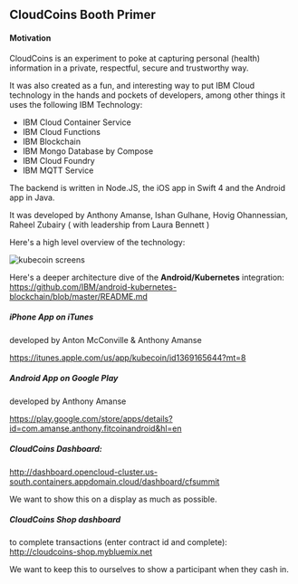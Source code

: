 CloudCoins Booth Primer
---------------------

#### Motivation

CloudCoins is an experiment to poke at capturing personal (health) information in a private, respectful, secure and trustworthy way.

It was also created as a fun, and interesting way to put IBM Cloud technology in the hands and pockets of developers, among other things it uses the following IBM Technology:

- IBM Cloud Container Service
- IBM Cloud Functions
- IBM Blockchain
- IBM Mongo Database by Compose
- IBM Cloud Foundry
- IBM MQTT Service

The backend is written in Node.JS, the iOS app in Swift 4 and the Android app in Java.

It was developed by Anthony Amanse, Ishan Gulhane, Hovig Ohannessian, Raheel Zubairy ( with leadership from Laura Bennett )

Here's a high level overview of the technology:

![kubecoin screens](https://raw.githubusercontent.com/antonmc/kubecoin/master/design/architecture.png)

Here's a deeper architecture dive of the **Android/Kubernetes** integration:
https://github.com/IBM/android-kubernetes-blockchain/blob/master/README.md


##### iPhone App on iTunes
developed by Anton McConville & Anthony Amanse

https://itunes.apple.com/us/app/kubecoin/id1369165644?mt=8

##### Android App on Google Play
developed by Anthony Amanse

https://play.google.com/store/apps/details?id=com.amanse.anthony.fitcoinandroid&hl=en

##### CloudCoins Dashboard:
http://dashboard.opencloud-cluster.us-south.containers.appdomain.cloud/dashboard/cfsummit

We want to show this on a display as much as possible.

##### CloudCoins Shop dashboard
to complete transactions (enter contract id and complete):
http://cloudcoins-shop.mybluemix.net

We want to keep this to ourselves to show a participant when they cash in.
